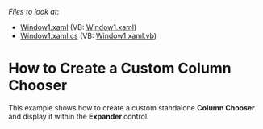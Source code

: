<!-- default file list -->
*Files to look at*:

* [Window1.xaml](./CS/Window1.xaml) (VB: [Window1.xaml](./VB/Window1.xaml))
* [Window1.xaml.cs](./CS/Window1.xaml.cs) (VB: [Window1.xaml.vb](./VB/Window1.xaml.vb))
<!-- default file list end -->
# How to Create a Custom Column Chooser


<p>This example shows how to create a custom standalone <strong>Column Chooser</strong> and display it within the <strong>Expander </strong>control.</p>

<br/>


